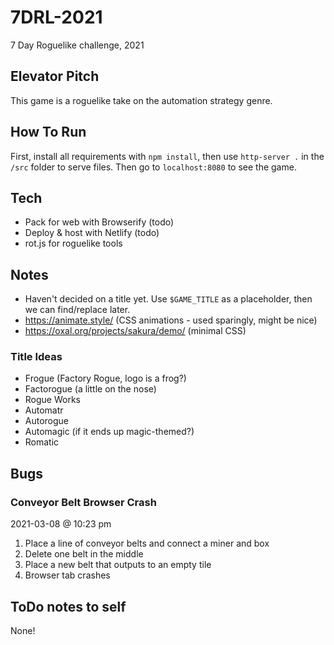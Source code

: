 # 7DRL-2021
7 Day Roguelike challenge, 2021

## Elevator Pitch
This game is a roguelike take on the automation strategy genre.

## How To Run

First, install all requirements with `npm install`, then use `http-server .` in the `/src` folder to serve files. Then go to `localhost:8080` to see the game.

## Tech
- Pack for web with Browserify (todo)
- Deploy & host with Netlify (todo)
- rot.js for roguelike tools

## Notes

- Haven't decided on a title yet. Use `$GAME_TITLE` as a placeholder, then we can find/replace later.
- https://animate.style/ (CSS animations - used sparingly, might be nice)
- https://oxal.org/projects/sakura/demo/ (minimal CSS)

### Title Ideas

- Frogue (Factory Rogue, logo is a frog?)
- Factorogue (a little on the nose)
- Rogue Works
- Automatr
- Autorogue
- Automagic (if it ends up magic-themed?)
- Romatic

## Bugs

### Conveyor Belt Browser Crash
2021-03-08 @ 10:23 pm
1. Place a line of conveyor belts and connect a miner and box
2. Delete one belt in the middle
3. Place a new belt that outputs to an empty tile
4. Browser tab crashes

## ToDo notes to self

None!
